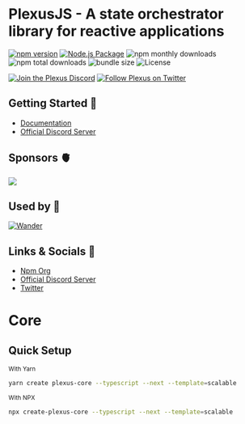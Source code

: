 # PlexusJS - A state orchestrator library for reactive applications

[![npm version](https://badge.fury.io/js/@plexusjs%2Fcore.svg)](https://badge.fury.io/js/@plexusjs%2Fcore)
[![Node.js Package](https://github.com/PlexusJS/plexus/actions/workflows/npm-publish-github-packages.yml/badge.svg)](https://github.com/PlexusJS/plexus/actions/workflows/npm-publish-github-packages.yml)
![npm monthly downloads](https://img.shields.io/npm/dw/@plexusjs/core?style=flat)
![npm total downloads](https://img.shields.io/npm/dt/@plexusjs/core?style=flat)
![bundle size](https://img.shields.io/bundlephobia/min/@plexusjs/core?style=flat)
![License](https://img.shields.io/npm/l/@plexusjs/core?style=flat)

[![Join the Plexus Discord](https://discordapp.com/api/guilds/941858479793123358/embed.png)](https://discord.gg/kWJ2kVnykH)
[![Follow Plexus on Twitter](https://img.shields.io/twitter/follow/plexusjs?color=%09%231DA1F2&logo=Twitter&logoColor=%09%231DA1F2&style=flat)](https://twitter.com/plexusjs)

## Getting Started 🚀

- [Documentation](https://plexusjs.org)
- [Official Discord Server](https://discord.gg/m2VmArU6WP)

## Sponsors 🫀

<a aria-label="Powered By Vercel" href="https://vercel.com?utm_source=plexusjs&utm_campaign=oss">
  <img src="https://www.datocms-assets.com/31049/1618983297-powered-by-vercel.svg">
</a>

## Used by 🤝

[![Wander](https://www.wander.com/images/wander-horizontal-white.svg)](https://www.wander.com/)

## Links & Socials 🔗

- [Npm Org](https://www.npmjs.com/org/plexusjs)
- [Official Discord Server](https://discord.gg/m2VmArU6WP)
- [Twitter](https://twitter.com/plexusjs)

# Core

## Quick Setup

<small>With Yarn</small>

```bash prefix="$"
yarn create plexus-core --typescript --next --template=scalable
```

<small>With NPX</small>

```bash
npx create-plexus-core --typescript --next --template=scalable
```
